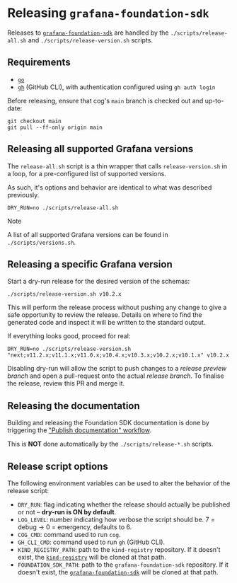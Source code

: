 # Releasing `grafana-foundation-sdk`

Releases to [`grafana-foundation-sdk`](https://github.com/grafana/grafana-foundation-sdk/)
are handled by the `./scripts/release-all.sh` and `./scripts/release-version.sh`
scripts.

## Requirements

* [`go`](https://go.dev/doc/install)
* [`gh`](https://cli.github.com/) (GitHub CLI), with authentication configured using `gh auth login`

Before releasing, ensure that cog's `main` branch is checked out and up-to-date:

```console
git checkout main
git pull --ff-only origin main
```

## Releasing all supported Grafana versions

The `release-all.sh` script is a thin wrapper that calls `release-version.sh`
in a loop, for a pre-configured list of supported versions.

As such, it's options and behavior are identical to what was described previously.

```console
DRY_RUN=no ./scripts/release-all.sh
```

> [!NOTE]
> A list of all supported Grafana versions can be found in `./scripts/versions.sh`.

## Releasing a specific Grafana version

Start a dry-run release for the desired version of the schemas:

```console
./scripts/release-version.sh v10.2.x
```

This will perform the release process without pushing any change to give a safe opportunity to review the release.
Details on where to find the generated code and inspect it will be written to the standard output.

If everything looks good, proceed for real:

```console
DRY_RUN=no ./scripts/release-version.sh "next;v11.2.x;v11.1.x;v11.0.x;v10.4.x;v10.3.x;v10.2.x;v10.1.x" v10.2.x
```

Disabling dry-run will allow the script to push changes to a *release preview branch* and open a pull-request onto the
actual *release branch*. To finalise the release, review this PR and merge it.

## Releasing the documentation

Building and releasing the Foundation SDK documentation is done by triggering the ["Publish documentation" workflow](https://github.com/grafana/grafana-foundation-sdk/actions/workflows/docs.yaml).

This is **NOT** done automatically by the `./scripts/release-*.sh` scripts.

## Release script options

The following environment variables can be used to alter the behavior of the release script:

* `DRY_RUN`: flag indicating whether the release should actually be published or not – **dry-run is ON by default**.
* `LOG_LEVEL`: number indicating how verbose the script should be. 7 = debug -> 0 = emergency, defaults to 6.
* `COG_CMD`: command used to run `cog`.
* `GH_CLI_CMD`: command used to run `gh` (GitHub CLI).
* `KIND_REGISTRY_PATH`: path to the `kind-registry` repository. If it doesn't exist, the [`kind-registry`](https://github.com/grafana/kind-registry/) will be cloned at that path.
* `FOUNDATION_SDK_PATH`: path to the `grafana-foundation-sdk` repository. If it doesn't exist, the [`grafana-foundation-sdk`](https://github.com/grafana/grafana-foundation-sdk/) will be cloned at that path.
